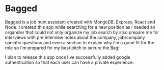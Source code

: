 #  Bagged
Bagged is a job hunt assistant created with MongoDB, Express, React and Node. I created this app while searching for a new position as I needed an organizer that could not only organize my job search by also prepare me for interviews with pre interview notes about the company, job/company specific questions and even a section to explain why i'm a good fit for the role so I'm prepared for my best pitch to secure the Bag!

I plan to release this app once I've successfully added google authentication so that each user can have a private experience.


